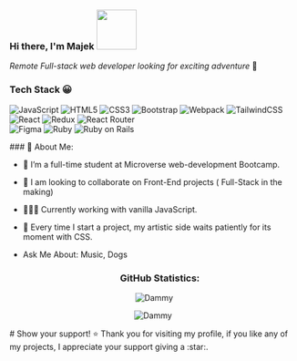 ### Hi there, I'm Majek <img src="https://media.giphy.com/media/26Fxy3Iz1ari8oytO/giphy.gif" width="70"></h2>

<p><em>Remote Full-stack web developer looking for exciting adventure</em> 🎉 </p>

<div align="right">
  

  </div>
  
  ### Tech Stack 😀

![JavaScript](https://img.shields.io/badge/javascript-%23323330.svg?style=for-the-badge&logo=javascript&logoColor=%23F7DF1E) 
![HTML5](https://img.shields.io/badge/html5-%23E34F26.svg?style=for-the-badge&logo=html5&logoColor=white) 
![CSS3](https://img.shields.io/badge/css3-%231572B6.svg?style=for-the-badge&logo=css3&logoColor=white) 
![Bootstrap](https://img.shields.io/badge/bootstrap-%23563D7C.svg?style=for-the-badge&logo=bootstrap&logoColor=white) 
![Webpack](https://img.shields.io/badge/webpack-%238DD6F9.svg?style=for-the-badge&logo=webpack&logoColor=black) 
![TailwindCSS](https://img.shields.io/badge/tailwindcss-%2338B2AC.svg?style=for-the-badge&logo=tailwind-css&logoColor=white) 
![React](https://img.shields.io/badge/react-%2320232a.svg?style=for-the-badge&logo=react&logoColor=%2361DAFB)
![Redux](https://img.shields.io/badge/redux-%23593d88.svg?style=for-the-badge&logo=redux&logoColor=white)
![React Router](https://img.shields.io/badge/React_Router-CA4245?style=for-the-badge&logo=react-router&logoColor=white) 	
![Figma](https://img.shields.io/badge/figma-%23F24E1E.svg?style=for-the-badge&logo=figma&logoColor=white)
![Ruby](https://img.shields.io/badge/Ruby-CA4245?style=for-the-badge&logo=ruby&logoColor=white)
![Ruby on Rails](https://img.shields.io/badge/Ruby_on_Rails-CA4245?style=for-the-badge&logo=ruby-on-rails&logoColor=white)


<p>
 ### 💫 About Me:
  
- 🔭 I’m a full-time student at Microverse web-development Bootcamp.
- 🌱 I am looking to collaborate on Front-End projects ( Full-Stack in the making)
- 👩🏽‍💻 Currently working with vanilla JavaScript. 
- 🎨 Every time I start a project, my artistic side waits patiently for its moment with CSS.
- Ask Me About: Music, Dogs


  <h3 align="center">GitHub Statistics:</h3>

<p align="center">&nbsp;<img src="https://github-readme-stats.vercel.app/api?username=AyomipoMajek&show_icons=true&theme=vue&locale=en" alt="Dammy" /></p>

<p align="center"><img src="https://github-readme-streak-stats.herokuapp.com/?user=AyomipoMajek&theme=vue-dark" alt="Dammy" /></p>
# Show your support! ⭐
  Thank you for visiting my profile, if you like any of my projects, I appreciate your support giving a :star:.
<!--
